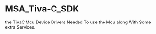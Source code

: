 # MSA_Tiva-C_SDK
the TivaC Mcu  Device Drivers Needed To use the Mcu along With Some extra Services.
